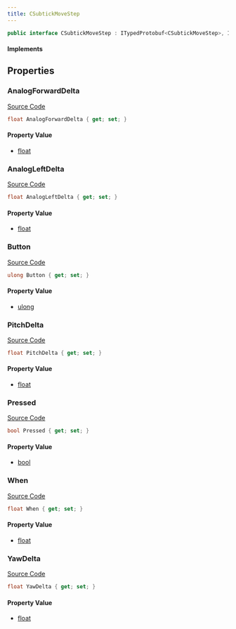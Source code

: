 ```yaml
---
title: CSubtickMoveStep
---
```


```csharp
public interface CSubtickMoveStep : ITypedProtobuf<CSubtickMoveStep>, INativeHandle
```

#### Implements

## Properties

### AnalogForwardDelta

[Source Code](https://github.com/swiftly-solution/swiftlys2/blob/beta/managed/src/SwiftlyS2.Generated/Protobufs/Interfaces/CSubtickMoveStep.cs#L22)

```csharp
float AnalogForwardDelta { get; set; }
```

#### Property Value

- [float](https://learn.microsoft.com/dotnet/api/system.single)

### AnalogLeftDelta

[Source Code](https://github.com/swiftly-solution/swiftlys2/blob/beta/managed/src/SwiftlyS2.Generated/Protobufs/Interfaces/CSubtickMoveStep.cs#L25)

```csharp
float AnalogLeftDelta { get; set; }
```

#### Property Value

- [float](https://learn.microsoft.com/dotnet/api/system.single)

### Button

[Source Code](https://github.com/swiftly-solution/swiftlys2/blob/beta/managed/src/SwiftlyS2.Generated/Protobufs/Interfaces/CSubtickMoveStep.cs#L13)

```csharp
ulong Button { get; set; }
```

#### Property Value

- [ulong](https://learn.microsoft.com/dotnet/api/system.uint64)

### PitchDelta

[Source Code](https://github.com/swiftly-solution/swiftlys2/blob/beta/managed/src/SwiftlyS2.Generated/Protobufs/Interfaces/CSubtickMoveStep.cs#L28)

```csharp
float PitchDelta { get; set; }
```

#### Property Value

- [float](https://learn.microsoft.com/dotnet/api/system.single)

### Pressed

[Source Code](https://github.com/swiftly-solution/swiftlys2/blob/beta/managed/src/SwiftlyS2.Generated/Protobufs/Interfaces/CSubtickMoveStep.cs#L16)

```csharp
bool Pressed { get; set; }
```

#### Property Value

- [bool](https://learn.microsoft.com/dotnet/api/system.boolean)

### When

[Source Code](https://github.com/swiftly-solution/swiftlys2/blob/beta/managed/src/SwiftlyS2.Generated/Protobufs/Interfaces/CSubtickMoveStep.cs#L19)

```csharp
float When { get; set; }
```

#### Property Value

- [float](https://learn.microsoft.com/dotnet/api/system.single)

### YawDelta

[Source Code](https://github.com/swiftly-solution/swiftlys2/blob/beta/managed/src/SwiftlyS2.Generated/Protobufs/Interfaces/CSubtickMoveStep.cs#L31)

```csharp
float YawDelta { get; set; }
```

#### Property Value

- [float](https://learn.microsoft.com/dotnet/api/system.single)

